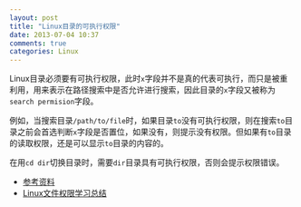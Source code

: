 ```yaml
---
layout: post
title: "Linux目录的可执行权限"
date: 2013-07-04 10:37
comments: true
categories: Linux
---
```

Linux目录必须要有可执行权限，此时`x`字段并不是真的代表可执行，而只是被重利用，用来表示在路径搜索中是否允许进行搜索，因此目录的`x`字段又被称为`search permision`字段。

<!--more-->

例如，当搜索目录`/path/to/file`时，如果目录`to`没有可执行权限，则在搜索`to`目录之前会首选判断`x`字段是否置位，如果没有，则提示没有权限。但如果有`to`目录的读取权限，还是可以显示`to`目录的内容的。

在用`cd dir`切换目录时，需要`dir`目录具有可执行权限，否则会提示权限错误。

- [参考资料](http://www.cnblogs.com/frydsh/archive/2013/01/15/2862066.html)
- [Linux文件权限学习总结](http://bbs.51cto.com/thread-886747-1.html)

